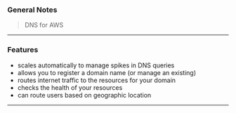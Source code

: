
### General Notes

> DNS for AWS

___

### Features

-   scales automatically to manage spikes in DNS queries
-   allows you to register a domain name (or manage an existing)
-   routes internet traffic to the resources for your domain
-   checks the health of your resources
-   can route users based on geographic location 

___
